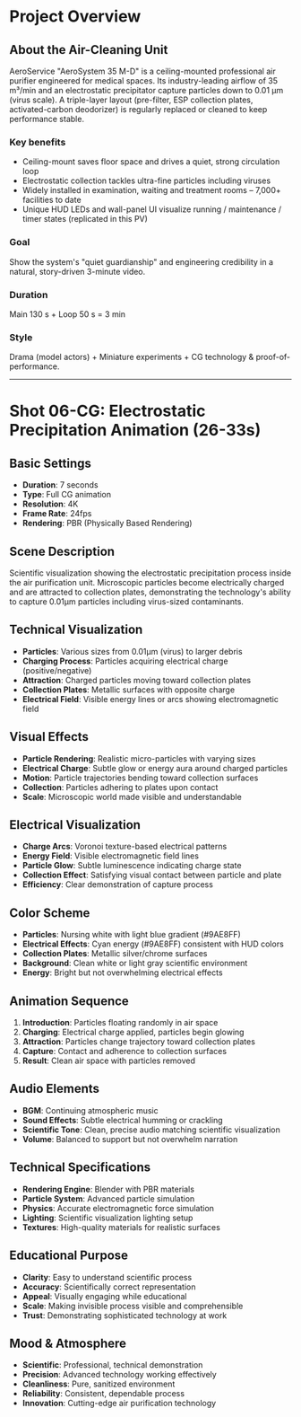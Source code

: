 # Project Overview

## About the Air-Cleaning Unit
AeroService "AeroSystem 35 M-D" is a ceiling-mounted professional air purifier engineered for medical spaces.
Its industry-leading airflow of 35 m³/min and an electrostatic precipitator capture particles down to 0.01 µm (virus scale). A triple-layer layout (pre-filter, ESP collection plates, activated-carbon deodorizer) is regularly replaced or cleaned to keep performance stable.

### Key benefits
- Ceiling-mount saves floor space and drives a quiet, strong circulation loop
- Electrostatic collection tackles ultra-fine particles including viruses
- Widely installed in examination, waiting and treatment rooms – 7,000+ facilities to date
- Unique HUD LEDs and wall-panel UI visualize running / maintenance / timer states (replicated in this PV)

### Goal
Show the system's "quiet guardianship" and engineering credibility in a natural, story-driven 3-minute video.

### Duration
Main 130 s + Loop 50 s = 3 min

### Style
Drama (model actors) + Miniature experiments + CG technology & proof-of-performance.

---

# Shot 06-CG: Electrostatic Precipitation Animation (26-33s)

## Basic Settings
- **Duration**: 7 seconds
- **Type**: Full CG animation
- **Resolution**: 4K
- **Frame Rate**: 24fps
- **Rendering**: PBR (Physically Based Rendering)

## Scene Description
Scientific visualization showing the electrostatic precipitation process inside the air purification unit. Microscopic particles become electrically charged and are attracted to collection plates, demonstrating the technology's ability to capture 0.01μm particles including virus-sized contaminants.

## Technical Visualization
- **Particles**: Various sizes from 0.01μm (virus) to larger debris
- **Charging Process**: Particles acquiring electrical charge (positive/negative)
- **Attraction**: Charged particles moving toward collection plates
- **Collection Plates**: Metallic surfaces with opposite charge
- **Electrical Field**: Visible energy lines or arcs showing electromagnetic field

## Visual Effects
- **Particle Rendering**: Realistic micro-particles with varying sizes
- **Electrical Charge**: Subtle glow or energy aura around charged particles
- **Motion**: Particle trajectories bending toward collection surfaces
- **Collection**: Particles adhering to plates upon contact
- **Scale**: Microscopic world made visible and understandable

## Electrical Visualization
- **Charge Arcs**: Voronoi texture-based electrical patterns
- **Energy Field**: Visible electromagnetic field lines
- **Particle Glow**: Subtle luminescence indicating charge state
- **Collection Effect**: Satisfying visual contact between particle and plate
- **Efficiency**: Clear demonstration of capture process

## Color Scheme
- **Particles**: Nursing white with light blue gradient (#9AE8FF)
- **Electrical Effects**: Cyan energy (#9AE8FF) consistent with HUD colors
- **Collection Plates**: Metallic silver/chrome surfaces
- **Background**: Clean white or light gray scientific environment
- **Energy**: Bright but not overwhelming electrical effects

## Animation Sequence
1. **Introduction**: Particles floating randomly in air space
2. **Charging**: Electrical charge applied, particles begin glowing
3. **Attraction**: Particles change trajectory toward collection plates
4. **Capture**: Contact and adherence to collection surfaces
5. **Result**: Clean air space with particles removed

## Audio Elements
- **BGM**: Continuing atmospheric music
- **Sound Effects**: Subtle electrical humming or crackling
- **Scientific Tone**: Clean, precise audio matching scientific visualization
- **Volume**: Balanced to support but not overwhelm narration

## Technical Specifications
- **Rendering Engine**: Blender with PBR materials
- **Particle System**: Advanced particle simulation
- **Physics**: Accurate electromagnetic force simulation
- **Lighting**: Scientific visualization lighting setup
- **Textures**: High-quality materials for realistic surfaces

## Educational Purpose
- **Clarity**: Easy to understand scientific process
- **Accuracy**: Scientifically correct representation
- **Appeal**: Visually engaging while educational
- **Scale**: Making invisible process visible and comprehensible
- **Trust**: Demonstrating sophisticated technology at work

## Mood & Atmosphere
- **Scientific**: Professional, technical demonstration
- **Precision**: Advanced technology working effectively
- **Cleanliness**: Pure, sanitized environment
- **Reliability**: Consistent, dependable process
- **Innovation**: Cutting-edge air purification technology 